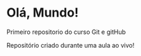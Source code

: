 # Olá, Mundo!
 Primeiro repositorio do curso Git e gitHub

 Repositório criado durante uma aula ao vivo!
